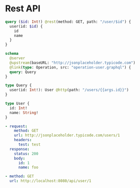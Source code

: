 # Rest API

```graphql @file:operation-user.graphql
query ($id: Int!) @rest(method: GET, path: "/user/$id") {
  user(id: $id) {
    id
    name
  }
}
```

```graphql @server
schema
  @server
  @upstream(baseURL: "http://jsonplaceholder.typicode.com")
  @link(type: Operation, src: "operation-user.graphql") {
  query: Query
}

type Query {
  user(id: Int!): User @http(path: "/users/{{args.id}}")
}

type User {
  id: Int!
  name: String!
}
```

```yml @mock
- request:
    method: GET
    url: http://jsonplaceholder.typicode.com/users/1
    headers:
      test: test
  response:
    status: 200
    body:
      id: 1
      name: foo
```

```yml @test
- method: GET
  url: http://localhost:8080/api/user/1
```
